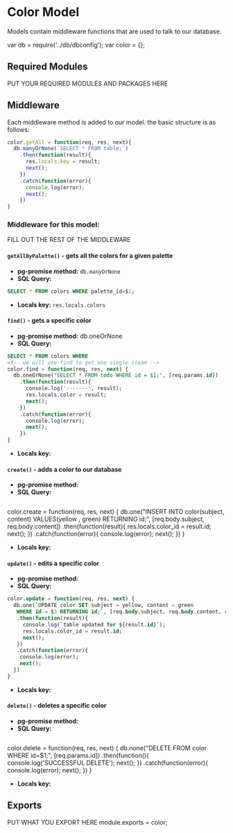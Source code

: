 # Color Model 
Models contain middleware functions that are used to talk to our database. 

<!--  -->
var db = require('../db/dbconfig');
var color = {};
<!--  -->
## Required Modules 
PUT YOUR REQUIRED MODULES AND PACKAGES HERE

## Middleware
Each middleware method is added to our model. the basic structure is as follows:

```js
color.getAll = function(req, res, next){
  db.manyOrNone(`SELECT * FROM table;`)
    .then(function(result){
      res.locals.key = result;
      next();
    })
    .catch(function(error){
      console.log(error);
      next();
    })
}
```
### Middleware for this model:

FILL OUT THE REST OF THE MIDDLEWARE

#### `getAllByPalette()` - gets all the colors for a given palette 

- **pg-promise method:** `db.manyOrNone`
- **SQL Query:**
```sql 
SELECT * FROM colors WHERE palette_id=$1;
```
- **Locals key:** `res.locals.colors`
#### `find()` - gets a specific color
- **pg-promise method:** 
db.oneOrNone
- **SQL Query:**
```sql 
SELECT * FROM colors WHERE 
<!-- we will use find to get one single iteam -->
color.find = function(req, res, next) {
  db.oneOrNone("SELECT * FROM todo WHERE id = $1;", [req.params.id])
    .then(function(result){
      console.log('-------', result);
      res.locals.color = result;
      next();
    })
    .catch(function(error){
      console.log(error);
      next();
    })
}
```
- **Locals key:**  
#### `create()` - adds a color to our database
- **pg-promise method:** 
- **SQL Query:**
```sql 
```
color.create = function(req, res, next) {
  db.one("INSERT INTO color(subject, content) VALUES(yellow , green) RETURNING id;", [req.body.subject, req.body.content])
    .then(function(result){
      res.locals.color_id = result.id;
      next();
    })
    .catch(function(error){
      console.log(error);
      next();
    })
}
- **Locals key:**  
#### `update()` - edits a specific color
- **pg-promise method:** 
- **SQL Query:**
```sql 
color.update = function(req, res, next) {
  db.one(`UPDATE color SET subject = yellow, content = green
   WHERE id = $3 RETURNING id;`, [req.body.subject, req.body.content, req.params.id])
   .then(function(result){
     console.log(`table updated for ${result.id}`);
     res.locals.color_id = result.id;
     next();
   })
   .catch(function(error){
    console.log(error);
    next();
  })
}
```
- **Locals key:** 
#### `delete()` - deletes a specific color
- **pg-promise method:** 
- **SQL Query:**
```sql 
```

color.delete = function(req, res, next) {
  db.none("DELETE FROM color WHERE id=$1;", [req.params.id])
    .then(function(){
      console.log('SUCCESSFUL DELETE');
      next();
    })
    .catch(function(error){
      console.log(error);
      next();
    })
}
- **Locals key:**  

## Exports
PUT WHAT YOU EXPORT HERE
module.exports = color;